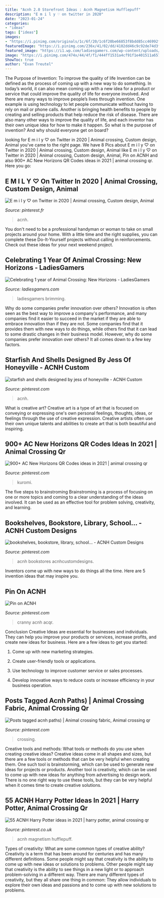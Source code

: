 ```yaml
---
title: "Acnh 2.0 Storefront Ideas : Acnh Magnetism Hufflepuff"
description: "E m i l y ♡ on twitter in 2020"
date: "2023-01-24"
categories:
- "ideas"
tags: ["ideas"]
images:
- "https://i.pinimg.com/originals/1c/6f/20/1c6f20be66853f8bdd85cc46992f3d64.png"
featuredImage: "https://i.pinimg.com/236x/41/02/dd/4102dd46c9c92de74d3fb29a52a9842c.jpg?nii=t"
featured_image: "https://i1.wp.com/ladiesgamers.com/wp-content/uploads/2020/10/062BCD3D-9CCB-4F4C-9475-D7D3436A1FB3.jpeg?resize=840%2C473&amp;is-pending-load=1#038;ssl=1"
image: "https://i.pinimg.com/474x/44/4f/f1/444ff1531a4cf91f1e401511a65797db.jpg"
ShowToc: true
author: "Evan Treutel"
---
```



The Purpose of Invention: To improve the quality of life
Invention can be defined as the process of coming up with a new way to do something. In today’s world, it can also mean coming up with a new idea for a product or service that could improve the quality of life for everyone involved. And there are many ways to improve people’s lives through invention. One example is using technology to let people communicate without having to rely on mail or phone calls. Another is bringing health benefits to people by creating and selling products that help reduce the risk of disease. There are also many other ways to improve the quality of life, and each inventor has their own unique idea for how to make it happen. So what is the purpose of invention? And why should everyone get on board?

	

		
looking for E m i l y ♡ on Twitter in 2020 | Animal crossing, Custom design, Animal you've came to the right page. We have 8 Pics about E m i l y ♡ on Twitter in 2020 | Animal crossing, Custom design, Animal like E m i l y ♡ on Twitter in 2020 | Animal crossing, Custom design, Animal, Pin on ACNH and also 900+ AC New Horizons QR Codes ideas in 2021 | animal crossing qr. Here you go:
		
    
## E M I L Y ♡ On Twitter In 2020 | Animal Crossing, Custom Design, Animal

<img loading=lazy src="https://i.pinimg.com/originals/43/27/5e/43275e9a9204d2593e0e128dd07376eb.png" onerror="this.onerror=null;this.src='https://tse3.mm.bing.net/th?id=OIP.DFszymcBSInTKJl2waNNkwHaEK&amp;pid=15.1';" alt="E m i l y ♡ on Twitter in 2020 | Animal crossing, Custom design, Animal">

_Source: pinterest.fr_

>acnh. 

	

You don't need to be a professional handyman or woman to take on small projects around your home. With a little time and the right supplies, you can complete these Do-It-Yourself projects without calling in reinforcements. Check out these ideas for your next weekend project.

    
## Celebrating 1 Year Of Animal Crossing: New Horizons - LadiesGamers

<img loading=lazy src="https://i1.wp.com/ladiesgamers.com/wp-content/uploads/2020/10/062BCD3D-9CCB-4F4C-9475-D7D3436A1FB3.jpeg?resize=840%2C473&amp;is-pending-load=1#038;ssl=1" onerror="this.onerror=null;this.src='https://tse4.mm.bing.net/th?id=OIP.f7w3uA0CjDg5F3dPc0m1xQHaEK&amp;pid=15.1';" alt="Celebrating 1 year of Animal Crossing: New Horizons - LadiesGamers">

_Source: ladiesgamers.com_

>ladiesgamers brimming. 

	

Why do some companies prefer innovation over others?
Innovation is often seen as the best way to improve a company's performance, and many companies find it easier to succeed in the market if they are able to embrace innovation than if they are not. Some companies find that it provides them with new ways to do things, while others find that it can lead to some drastic changes in their business model. However, why do some companies prefer innovation over others? It all comes down to a few key factors.

    
## Starfish And Shells Designed By Jess Of Honeyville - ACNH Custom

<img loading=lazy src="https://i.pinimg.com/736x/ea/84/df/ea84df7b1785b07ff34408baefe6e371.jpg" onerror="this.onerror=null;this.src='https://tse3.mm.bing.net/th?id=OIP.aW1WhhKy6Kfb110m7qqUNAHaEK&amp;pid=15.1';" alt="starfish and shells designed by jess of honeyville - ACNH Custom">

_Source: pinterest.com_

>acnh. 

	

What is creative art?
Creative art is a type of art that is focused on conveying or expressing one's own personal feelings, thoughts, ideas, or feelings through the use of creative expression. Creative artists often use their own unique talents and abilities to create art that is both beautiful and inspiring.

    
## 900+ AC New Horizons QR Codes Ideas In 2021 | Animal Crossing Qr

<img loading=lazy src="https://i.pinimg.com/474x/54/ff/a5/54ffa5eeea0d330ac767005c53269d14.jpg" onerror="this.onerror=null;this.src='https://tse1.mm.bing.net/th?id=OIP.3o18BrIsQMrBB9qEXPN57wAAAA&amp;pid=15.1';" alt="900+ AC New Horizons QR Codes ideas in 2021 | animal crossing qr">

_Source: pinterest.com_

>kuromi. 

	

The five steps to brainstroming
Brainstroming is a process of focusing on one or more topics and coming to a clear understanding of the ideas involved. It can be used as an effective tool for problem solving, creativity, and learning.

    
## Bookshelves, Bookstore, Library, School... - ACNH Custom Designs

<img loading=lazy src="https://i.pinimg.com/originals/1c/6f/20/1c6f20be66853f8bdd85cc46992f3d64.png" onerror="this.onerror=null;this.src='https://tse1.mm.bing.net/th?id=OIP.usWhg5VNtpXESbI8rzHlOQHaEK&amp;pid=15.1';" alt="bookshelves, bookstore, library, school... - ACNH Custom Designs">

_Source: pinterest.com_

>acnh bookstores acnhcustomdesigns. 

	

Inventors come up with new ways to do things all the time. Here are 5 invention ideas that may inspire you.

    
## Pin On ACNH

<img loading=lazy src="https://i.pinimg.com/474x/b8/a5/44/b8a544c7c8678122f7baa1c89e845915.jpg" onerror="this.onerror=null;this.src='https://tse2.mm.bing.net/th?id=OIP.fYsOoGsJuv0XEIdjnxfo_AAAAA&amp;pid=15.1';" alt="Pin on ACNH">

_Source: pinterest.com_

>cranny acnh acqr. 

	

Conclusion
Creative Ideas are essential for businesses and individuals. They can help you improve your products or services, increase profits, and create new ideas for business. Here are a few ideas to get you started:
1. Come up with new marketing strategies.

2. Create user-friendly tools or applications.

3. Use technology to improve customer service or sales processes.

4. Develop innovative ways to reduce costs or increase efficiency in your business operation.

    
## Posts Tagged Acnh Paths) | Animal Crossing Fabric, Animal Crossing Qr

<img loading=lazy src="https://i.pinimg.com/236x/41/02/dd/4102dd46c9c92de74d3fb29a52a9842c.jpg?nii=t" onerror="this.onerror=null;this.src='https://tse1.mm.bing.net/th?id=OIP.cwAwTP1og83zcECWaDjPagAAAA&amp;pid=15.1';" alt="Posts tagged acnh paths) | Animal crossing fabric, Animal crossing qr">

_Source: pinterest.com_

>crossing. 

	

Creative tools and methods: What tools or methods do you use when creating creative ideas?
Creative ideas come in all shapes and sizes, but there are a few tools or methods that can be very helpful when creating them. One such tool is brainstorming, which can be used to generate new ideas for projects or products. Another tool is creativity, which can be used to come up with new ideas for anything from advertising to design work. There is no one right way to use these tools, but they can be very helpful when it comes time to create creative solutions.

    
## 55 ACNH Harry Potter Ideas In 2021 | Harry Potter, Animal Crossing Qr

<img loading=lazy src="https://i.pinimg.com/474x/44/4f/f1/444ff1531a4cf91f1e401511a65797db.jpg" onerror="this.onerror=null;this.src='https://tse1.mm.bing.net/th?id=OIP.PAMHCM_stTTye8COA2afgAAAAA&amp;pid=15.1';" alt="55 ACNH Harry Potter ideas in 2021 | harry potter, animal crossing qr">

_Source: pinterest.co.uk_

>acnh magnetism hufflepuff. 

	

Types of creativity: What are some common types of creative ability?
Creativity is a term that has been around for centuries and has many different definitions. Some people might say that creativity is the ability to come up with new ideas or solutions to problems. Other people might say that creativity is the ability to see things in a new light or to approach problem-solving in a different way. There are many different types of creativity, but they all share one thing in common: They allow individuals to explore their own ideas and passions and to come up with new solutions to problems.

